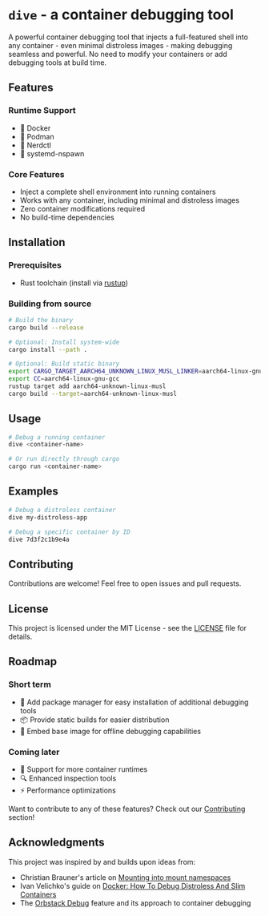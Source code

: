 # `dive` - a container debugging tool

A powerful container debugging tool that injects a full-featured shell into
any container - even minimal distroless images - making debugging seamless and
powerful. No need to modify your containers or add debugging tools at build
time.

## Features

### Runtime Support
- 🐳 Docker
- 🦭 Podman
- 🐋 Nerdctl
- 🔧 systemd-nspawn

### Core Features
- Inject a complete shell environment into running containers
- Works with any container, including minimal and distroless images
- Zero container modifications required
- No build-time dependencies

## Installation

### Prerequisites
- Rust toolchain (install via [rustup](https://rustup.rs/))

### Building from source

```bash
# Build the binary
cargo build --release

# Optional: Install system-wide
cargo install --path .

# Optional: Build static binary
export CARGO_TARGET_AARCH64_UNKNOWN_LINUX_MUSL_LINKER=aarch64-linux-gnu-gcc
export CC=aarch64-linux-gnu-gcc
rustup target add aarch64-unknown-linux-musl
cargo build --target=aarch64-unknown-linux-musl
```

## Usage

```bash
# Debug a running container
dive <container-name>

# Or run directly through cargo
cargo run <container-name>
```

## Examples

```bash
# Debug a distroless container
dive my-distroless-app

# Debug a specific container by ID
dive 7d3f2c1b9e4a
```

## Contributing

Contributions are welcome! Feel free to open issues and pull requests.

## License

This project is licensed under the MIT License - see the [LICENSE](LICENSE) file for details.

## Roadmap

### Short term
- 🔧 Add package manager for easy installation of additional debugging tools
- 📦 Provide static builds for easier distribution
- 🔄 Embed base image for offline debugging capabilities

### Coming later
- 🐳 Support for more container runtimes
- 🔍 Enhanced inspection tools
- ⚡ Performance optimizations

Want to contribute to any of these features? Check out our [Contributing](#contributing) section!

## Acknowledgments

This project was inspired by and builds upon ideas from:
- Christian Brauner's article on [Mounting into mount namespaces](https://people.kernel.org/brauner/mounting-into-mount-namespaces)
- Ivan Velichko's guide on [Docker: How To Debug Distroless And Slim Containers](https://iximiuz.com/en/posts/docker-debug-slim-containers/)
- The [Orbstack Debug](https://orbstack.dev/blog/debug-shell) feature and its approach to container debugging
